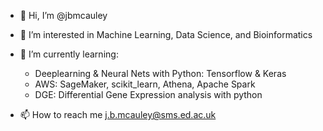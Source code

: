 - 👋 Hi, I’m @jbmcauley
- 👀 I’m interested in Machine Learning, Data Science, and Bioinformatics
- 🌱 I’m currently learning:
    - Deeplearning & Neural Nets with Python: Tensorflow & Keras
    - AWS: SageMaker, scikit_learn, Athena, Apache Spark
    - DGE: Differential Gene Expression analysis with python
  
- 📫 How to reach me j.b.mcauley@sms.ed.ac.uk

<!---
jbmcauley/jbmcauley is a ✨ special ✨ repository because its `README.md` (this file) appears on your GitHub profile.
You can click the Preview link to take a look at your changes.
--->
